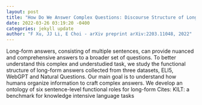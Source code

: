 ```yaml
--- 
layout: post 
title: "How Do We Answer Complex Questions: Discourse Structure of Long-form Answers" 
date: 2022-03-26 03:19:20 -0400 
categories: jekyll update 
author: "F Xu, JJ Li, E Choi - arXiv preprint arXiv:2203.11048, 2022" 
--- 
```

Long-form answers, consisting of multiple sentences, can provide nuanced and comprehensive answers to a broader set of questions. To better understand this complex and understudied task, we study the functional structure of long-form answers collected from three datasets, ELI5, WebGPT and Natural Questions. Our main goal is to understand how humans organize information to craft complex answers. We develop an ontology of six sentence-level functional roles for long-form Cites: KILT: a benchmark for knowledge intensive language tasks